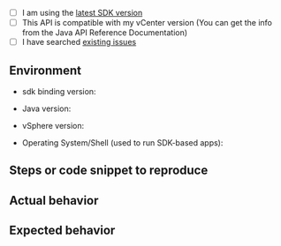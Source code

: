 <!--
  We use GitHub Issues to track bugs or feature requests for vSphere Automation Java SDK
  For questions and discussions, Please visit forum: https://code.vmware.com/forums/7507/vsphere-automation-sdk-for-java
-->

<!-- Provide the following information so we can help you better -->

- [ ] I am using the [latest SDK version](https://github.com/vmware/vsphere-automation-sdk-java/releases)
- [ ] This API is compatible with my vCenter version (You can get the info from the Java API Reference Documentation)
- [ ] I have searched [existing issues](https://github.com/vmware/vsphere-automation-sdk-java/issues?utf8=%E2%9C%93&q=is%3Aissue)

## Environment
- sdk binding version: 
<!-- Required. Get file name from ./lib/vcenter-bindings.X.Y.Z.jar and paste its result here. -->

- Java version:
<!-- Required. Run `java --version` in your environment and paste its result here. -->

- vSphere version:

- Operating System/Shell (used to run SDK-based apps):

## Steps or code snippet to reproduce

## Actual behavior

## Expected behavior
